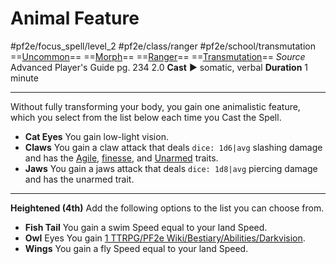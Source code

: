 # Animal Feature
#pf2e/focus_spell/level_2 #pf2e/class/ranger #pf2e/school/transmutation 
==[Uncommon](Uncommon.md)== ==[Morph](Morph.md)== ==[Ranger](Ranger.md)== ==[Transmutation](Transmutation.md)==
*Source* Advanced Player's Guide pg. 234 2.0
**Cast** ► somatic, verbal
**Duration** 1 minute

---
Without fully transforming your body, you gain one animalistic feature, which you select from the list below each time you Cast the Spell.
- **Cat Eyes** You gain low-light vision.
- **Claws** You gain a claw attack that deals `dice: 1d6|avg` slashing damage and has the [Agile](Agile.md), [finesse](finesse), and [Unarmed](Unarmed.md) traits.
- **Jaws** You gain a jaws attack that deals `dice: 1d8|avg` piercing damage and has the unarmed trait.

<hr>

**Heightened (4th)** Add the following options to the list you can choose from.
- **Fish Tail** You gain a swim Speed equal to your land Speed.
- **Owl** Eyes You gain [1 TTRPG/PF2e Wiki/Bestiary/Abilities/Darkvision](1%20TTRPG/PF2e%20Wiki/Bestiary/Abilities/Darkvision).
- **Wings** You gain a fly Speed equal to your land Speed.